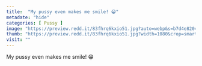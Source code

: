 ```yaml
---
title:  "My pussy even makes me smile! 😁"
metadate: "hide"
categories: [ Pussy ]
image: "https://preview.redd.it/83fhrq6kxio51.jpg?auto=webp&s=b7d4e82041d9bfe1a1ee58c07e53c1118e6dd93c"
thumb: "https://preview.redd.it/83fhrq6kxio51.jpg?width=1080&crop=smart&auto=webp&s=a8e204f5dbeb79035837672f886980226b1c1d8e"
visit: ""
---
```

My pussy even makes me smile! 😁
